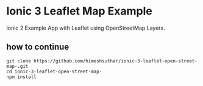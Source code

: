 # Ionic 3 Leaflet Map Example

Ionic 2 Example App with Leaflet using OpenStreetMap Layers.

## how to continue

	git clone https://github.com/himeshsuthar/ionic-3-leaflet-open-street-map-.git
	cd ionic-3-leaflet-open-street-map-
	npm install
